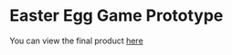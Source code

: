 # Easter Egg Game Prototype

You can view the final product [here](http://regencyegg.fifthtribe.com/)  
